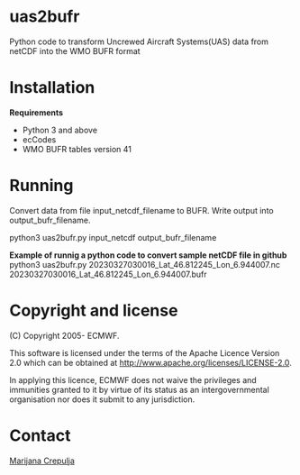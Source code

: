 # uas2bufr
Python code to transform Uncrewed Aircraft Systems(UAS) data from netCDF into the WMO BUFR format

# Installation

**Requirements**

- Python 3 and above
- ecCodes
- WMO BUFR tables version 41

# Running
Convert data from file input_netcdf_filename to BUFR. Write output into output_bufr_filename.  

python3 uas2bufr.py input_netcdf output_bufr_filename

**Example of runnig a python code to convert sample netCDF file in github**  
python3 uas2bufr.py 20230327030016_Lat_46.812245_Lon_6.944007.nc 20230327030016_Lat_46.812245_Lon_6.944007.bufr

# Copyright and license
(C) Copyright 2005- ECMWF.

This software is licensed under the terms of the Apache Licence Version 2.0 which can be obtained at http://www.apache.org/licenses/LICENSE-2.0.

In applying this licence, ECMWF does not waive the privileges and immunities granted to it by virtue of its status as an intergovernmental organisation nor does it submit to any jurisdiction.

# Contact
[Marijana Crepulja](https://github.com/marijanacrepulja)

